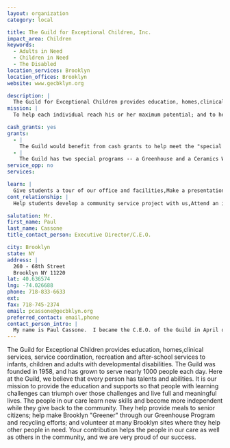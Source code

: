 ```yaml
---
layout: organization
category: local

title: The Guild for Exceptional Children, Inc.
impact_area: Children
keywords: 
  - Adults in Need
  - Children in Need
  - The Disabled
location_services: Brooklyn
location_offices: Brooklyn
website: www.gecbklyn.org

description: |
  The Guild for Exceptional Children provides education, homes,clinical services, service coordination, recreation and after-school services to infants, children and adults with developmental disabilities. The Guild was founded in 1958, and has grown to serve nearly 1000 people each day. Here at the Guild, we believe that every person has talents and abilities. It is our mission to provide the education and supports so that people with learning challenges can triumph over those challenges and live full and meaningful lives. The people in our care learn new skills and become more independent while they give back to the community.  They help provide meals to senior citizens; help make Brooklyn "Greener" through our Greenhouse Program and recycling efforts; and volunteer at many Brooklyn sites where they help other people in need.  Your contribution helps the people in our care as well as others in the community, and we are very proud of our success.
mission: |
  To help each individual reach his or her maximum potential; and to help families cope with the responsibility of caring for a disabled family member at home. To achieve this goal, a dedicated, well qualified and caring staff provide clinical, therapeutic, educational, social, residential, recreational and support services designed to stimulate the development of the whole person, fostering self-esteem and pride in accomplishment. 

cash_grants: yes
grants: 
  - |
    The Guild would benefit from cash grants to help meet the "special needs" of people in our care, because our funding sources do not always meet those needs.  For example, some people need wheelchairs and modifications to their residences to be able to continue to live there.  Some babies we care for need special modified toys to be able to play. Some of the people in our care need special dental work. Some older people we serve need special supplies and extra help. Our funding sources do not always pay for all of these costs and we count on contributions and fund-raising to meet these special needs.
  - |
    The Guild has two special programs -- a Greenhouse and a Ceramics Workshop -- that provide enjoyment as well as valuable skills to the people in our care.  These programs require new supplies on a regular basis, such as new flower pots and tools; fertilizer, soil and peat; ceramics molds and clay; paints and glazing compounds.  Assistance in this area would help guarantee that we are able to keep these important programs running.
service_opp: no
services: 

learn: |
  Give students a tour of our office and facilities,Make a presentation about our organization,Speak over the phone about our work
cont_relationship: |
  Help students develop a community service project with us,Attend an in-school Check Award Assembly if we receive a grant,Help students tell local newspapers and media about their grant and/or project with us,Educate the school by leading a workshop

salutation: Mr.
first_name: Paul
last_name: Cassone
title_contact_person: Executive Director/C.E.O.

city: Brooklyn
state: NY
address: |
  260 - 68th Street  
  Brooklyn NY 11220
lat: 40.636574
lng: -74.026688
phone: 718-833-6633
ext: 
fax: 718-745-2374
email: pcassone@gecbklyn.org
preferred_contact: email,phone
contact_person_intro: |
  My name is Paul Cassone.  I became the C.E.O. of the Guild in April of 2005 but I have been associated with The Guild since 1972, when I was in high school.  I have a brother who is served by the Guild and who lives in a residence here.  I have seen first-hand how important the work of the Guild is to families and to people with special needs.  I am thankful to you for considering the Guild for a donation and am excited about telling you more about the Guild and collaborating with you on projects.
---
```

The Guild for Exceptional Children provides education, homes,clinical services, service coordination, recreation and after-school services to infants, children and adults with developmental disabilities. The Guild was founded in 1958, and has grown to serve nearly 1000 people each day. Here at the Guild, we believe that every person has talents and abilities. It is our mission to provide the education and supports so that people with learning challenges can triumph over those challenges and live full and meaningful lives. The people in our care learn new skills and become more independent while they give back to the community.  They help provide meals to senior citizens; help make Brooklyn "Greener" through our Greenhouse Program and recycling efforts; and volunteer at many Brooklyn sites where they help other people in need.  Your contribution helps the people in our care as well as others in the community, and we are very proud of our success.